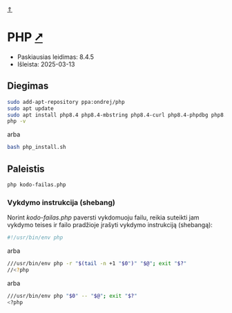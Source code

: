 [&uArr;](./readme.md)

# PHP [&#x2B67;](https://www.php.net/)

* Paskiausias leidimas: 8.4.5
* Išleista: 2025-03-13

## Diegimas

```bash
sudo add-apt-repository ppa:ondrej/php
sudo apt update
sudo apt install php8.4 php8.4-mbstring php8.4-curl php8.4-phpdbg php8.4-xdebug -y
php -v
```

arba

```bash
bash php_install.sh
```

## Paleistis

```bash
php kodo-failas.php
```

### Vykdymo instrukcija (shebang)

Norint *kodo-failas.php* paversti vykdomuoju failu, reikia suteikti jam vykdymo teises ir failo pradžioje įrašyti vykdymo instrukciją (shebangą):

```bash
#!/usr/bin/env php
```

arba

```bash
///usr/bin/env php -r "$(tail -n +1 "$0")" "$@"; exit "$?"
//<?php
```

arba

```bash
///usr/bin/env php "$0" -- "$@"; exit "$?"
<?php
```
